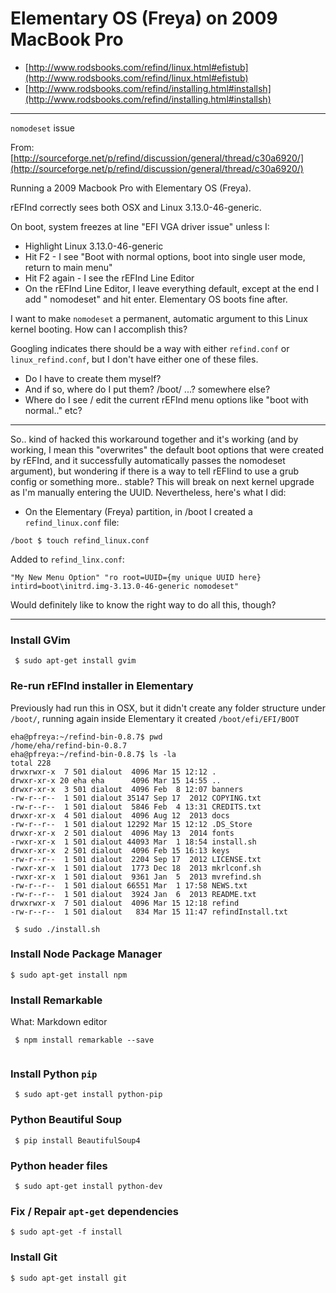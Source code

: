 # Elementary OS (Freya) on 2009 MacBook Pro

* [http://www.rodsbooks.com/refind/linux.html#efistub](http://www.rodsbooks.com/refind/linux.html#efistub)
* [http://www.rodsbooks.com/refind/installing.html#installsh](http://www.rodsbooks.com/refind/installing.html#installsh)
___
```nomodeset``` issue

From:
[http://sourceforge.net/p/refind/discussion/general/thread/c30a6920/](http://sourceforge.net/p/refind/discussion/general/thread/c30a6920/)

Running a 2009 Macbook Pro with Elementary OS (Freya).

rEFInd correctly sees both OSX and Linux 3.13.0-46-generic.

On boot, system freezes at line "EFI VGA driver issue" unless I:

* Highlight Linux 3.13.0-46-generic
* Hit F2 - I see "Boot with normal options, boot into single user mode, return to main menu"
* Hit F2 again - I see the rEFInd Line Editor
* On the rEFInd Line Editor, I leave everything default, except at the end I add " nomodeset" and hit enter. Elementary OS boots fine after.

I want to make ```nomodeset``` a permanent, automatic argument to this Linux kernel booting. How can I accomplish this?

Googling indicates there should be a way with either ```refind.conf``` or ```linux_refind.conf```, but I don't have either one of these files.

* Do I have to create them myself? 
* And if so, where do I put them? /boot/ ...? somewhere else?
* Where do I see / edit the current rEFInd menu options like "boot with normal.." etc?

___

So.. kind of hacked this workaround together and it's working (and by working, I mean this "overwrites" the default boot options that were created by rEFInd, and it successfully automatically passes the nomodeset argument), but wondering if there is a way to tell rEFIind to use a grub config or something more.. stable? This will break on next kernel upgrade as I'm manually entering the UUID. Nevertheless, here's what I did:

* On the Elementary (Freya) partition, in
/boot
I created a ```refind_linux.conf``` file:

```
/boot $ touch refind_linux.conf
```

Added to ```refind_linx.conf```:

```
"My New Menu Option" "ro root=UUID={my unique UUID here} intird=boot\initrd.img-3.13.0-46-generic nomodeset"
```

Would definitely like to know the right way to do all this, though?

___
### Install GVim

```
 $ sudo apt-get install gvim
```

### Re-run rEFInd installer in Elementary
Previously had run this in OSX, but it didn't create any folder structure under ```/boot/```, running again inside Elementary it created ```/boot/efi/EFI/BOOT```

```
eha@pfreya:~/refind-bin-0.8.7$ pwd
/home/eha/refind-bin-0.8.7
eha@pfreya:~/refind-bin-0.8.7$ ls -la
total 228
drwxrwxr-x  7 501 dialout  4096 Mar 15 12:12 .
drwxr-xr-x 20 eha eha      4096 Mar 15 14:55 ..
drwxr-xr-x  3 501 dialout  4096 Feb  8 12:07 banners
-rw-r--r--  1 501 dialout 35147 Sep 17  2012 COPYING.txt
-rw-r--r--  1 501 dialout  5846 Feb  4 13:31 CREDITS.txt
drwxr-xr-x  4 501 dialout  4096 Aug 12  2013 docs
-rw-r--r--  1 501 dialout 12292 Mar 15 12:12 .DS_Store
drwxr-xr-x  2 501 dialout  4096 May 13  2014 fonts
-rwxr-xr-x  1 501 dialout 44093 Mar  1 18:54 install.sh
drwxr-xr-x  2 501 dialout  4096 Feb 15 16:13 keys
-rw-r--r--  1 501 dialout  2204 Sep 17  2012 LICENSE.txt
-rwxr-xr-x  1 501 dialout  1773 Dec 18  2013 mkrlconf.sh
-rwxr-xr-x  1 501 dialout  9361 Jan  5  2013 mvrefind.sh
-rw-r--r--  1 501 dialout 66551 Mar  1 17:58 NEWS.txt
-rw-r--r--  1 501 dialout  3924 Jan  6  2013 README.txt
drwxrwxr-x  7 501 dialout  4096 Mar 15 12:18 refind
-rw-r--r--  1 501 dialout   834 Mar 15 11:47 refindInstall.txt

 $ sudo ./install.sh 
```

### Install Node Package Manager
```
$ sudo apt-get install npm
``` 

### Install Remarkable 
What: Markdown editor

```
 $ npm install remarkable --save
 
```

### Install Python ```pip```

```
 $ sudo apt-get install python-pip
```

### Python Beautiful Soup

```
 $ pip install BeautifulSoup4
```

### Python header files 

```
 $ sudo apt-get install python-dev
``` 

### Fix / Repair ```apt-get``` dependencies

```
$ sudo apt-get -f install
```

### Install Git

```
$ sudo apt-get install git

```